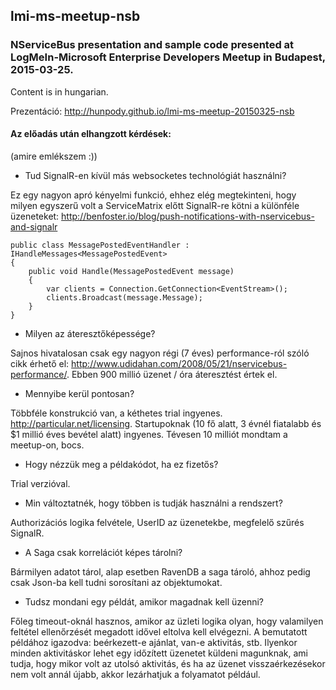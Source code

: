 ## lmi-ms-meetup-nsb

### NServiceBus presentation and sample code presented at LogMeIn-Microsoft Enterprise Developers Meetup in Budapest, 2015-03-25. 

Content is in hungarian.

Prezentáció: http://hunpody.github.io/lmi-ms-meetup-20150325-nsb

#### Az előadás után elhangzott kérdések:

(amire emlékszem :))

* Tud SignalR-en kívül más websocketes technológiát használni?

Ez egy nagyon apró kényelmi funkció, ehhez elég megtekinteni, hogy milyen egyszerű volt a ServiceMatrix előtt SignalR-re kötni a különféle üzeneteket: http://benfoster.io/blog/push-notifications-with-nservicebus-and-signalr

	public class MessagePostedEventHandler : IHandleMessages<MessagePostedEvent>
	{
	    public void Handle(MessagePostedEvent message)
	    {
	        var clients = Connection.GetConnection<EventStream>();
	        clients.Broadcast(message.Message);
	    }
	}

* Milyen az áteresztőképessége?

Sajnos hivatalosan csak egy nagyon régi (7 éves) performance-ról szóló cikk érhető el: http://www.udidahan.com/2008/05/21/nservicebus-performance/. Ebben 900 millió üzenet / óra áteresztést értek el.

* Mennyibe kerül pontosan?

Többféle konstrukció van, a kéthetes trial ingyenes. http://particular.net/licensing. Startupoknak (10 fő alatt, 3 évnél fiatalabb és $1 millió éves bevétel alatt) ingyenes. Tévesen 10 milliót mondtam a meetup-on, bocs.

* Hogy nézzük meg a példakódot, ha ez fizetős?

Trial verzióval.

* Min változtatnék, hogy többen is tudják használni a rendszert?

Authorizációs logika felvétele, UserID az üzenetekbe, megfelelő szűrés SignalR. 

* A Saga csak korrelációt képes tárolni?

Bármilyen adatot tárol, alap esetben RavenDB a saga tároló, ahhoz pedig csak Json-ba kell tudni sorosítani az objektumokat.

* Tudsz mondani egy példát, amikor magadnak kell üzenni?

Főleg timeout-oknál hasznos, amikor az üzleti logika olyan, hogy valamilyen feltétel ellenőrzését megadott idővel eltolva kell elvégezni. A bemutatott példához igazodva: beérkezett-e ajánlat, van-e aktivitás, stb. Ilyenkor minden aktivitáskor lehet egy időzített üzenetet küldeni magunknak, ami tudja, hogy mikor volt az utolsó aktivitás, és ha az üzenet visszaérkezésekor nem volt annál újabb, akkor lezárhatjuk a folyamatot például.
